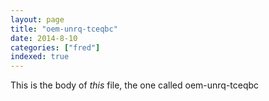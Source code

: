 ```yaml
---
layout: page
title: "oem-unrq-tceqbc"
date: 2014-8-10
categories: ["fred"]
indexed: true
---
```

This is the body of _this_ file, the one called oem-unrq-tceqbc
